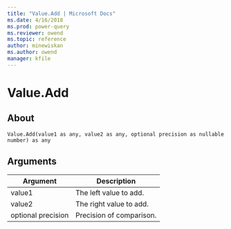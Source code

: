 ```yaml
---
title: "Value.Add | Microsoft Docs"
ms.date: 4/16/2018
ms.prod: power-query
ms.reviewer: owend
ms.topic: reference
author: minewiskan
ms.author: owend
manager: kfile
---
```

# Value.Add

  
## About  
  
```  
Value.Add(value1 as any, value2 as any, optional precision as nullable number) as any  
```  
  
## Arguments  
  
|Argument|Description|  
|------------|---------------|  
|value1|The left value to add.|  
|value2|The right value to add.|  
|optional precision|Precision of comparison.|  
  
